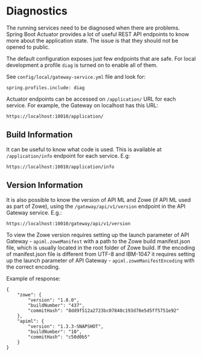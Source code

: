 # Diagnostics

The running services need to be diagnosed when there are problems. Spring Boot Actuator provides a lot of useful REST API endpoints to know more about the application state.
The issue is that they should not be opened to public.

The default configuration exposes just few endpoints that are safe. For local development a profile `diag` is turned on to enable all of them. 

See `config/local/gateway-service.yml` file and look for:

    spring.profiles.include: diag


Actuator endpoints can be accessed on `/application/` URL for each service. 
For example, the Gateway on localhost has this URL:

    https://localhost:10010/application/


## Build Information

It can be useful to know what code is used. This is available at `/application/info` endpoint for each service. E.g:

    https://localhost:10010/application/info

## Version Information

It is also possible to know the version of API ML and Zowe (if API ML used as part of Zowe), using the `/gateway/api/v1/version` endpoint in the API Gateway service. E.g.:

    https://localhost:10010/gateway/api/v1/version

To view the Zowe version requires setting up the launch parameter of API Gateway - `apiml.zoweManifest` with a path to the Zowe build manifest.json file, which is usually located in the root folder of Zowe build. 
If the encoding of manifest.json file is different from UTF-8 and IBM-1047 it requires setting up the launch parameter of API Gateway - `apiml.zoweManifestEncoding` with the correct encoding.
    
Example of response:

    {
        "zowe": {
            "version": "1.8.0",
            "buildNumber": "437",
            "commitHash": "8dd9f512a2723bc07840c193d78e5d5ff5751e92"
        },
        "apiml": {
            "version": "1.3.3-SNAPSHOT",
            "buildNumber": "10",
            "commitHash": "c50d0b5"
        }
    }                                                  

